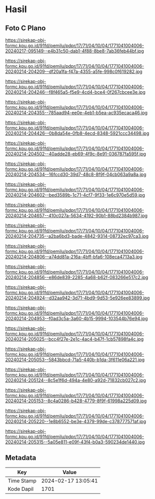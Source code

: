 # Hasil

## Foto C Plano

https://sirekap-obj-formc.kpu.go.id/91fd/pemilu/pdpr/17/71/04/10/04/1771041004006-20240217-095149--e4b31c50-dab1-4f88-8be8-7ab36feb44bf.jpg

https://sirekap-obj-formc.kpu.go.id/91fd/pemilu/pdpr/17/71/04/10/04/1771041004006-20240214-204209--df20a1fa-f47a-4355-a5fe-998c0f619282.jpg

https://sirekap-obj-formc.kpu.go.id/91fd/pemilu/pdpr/17/71/04/10/04/1771041004006-20240214-204246--f8f465a5-f5e9-4cd4-bce4-0f267cbcee3e.jpg

https://sirekap-obj-formc.kpu.go.id/91fd/pemilu/pdpr/17/71/04/10/04/1771041004006-20240214-204355--785aad94-ee0e-4eb1-b5ea-ac935ecaca46.jpg

https://sirekap-obj-formc.kpu.go.id/91fd/pemilu/pdpr/17/71/04/10/04/1771041004006-20240214-204426--0b8da54e-0fb8-4ecd-8348-5921ccc34498.jpg

https://sirekap-obj-formc.kpu.go.id/91fd/pemilu/pdpr/17/71/04/10/04/1771041004006-20240214-204502--40adde28-eb69-4f9c-8e91-036787fa595f.jpg

https://sirekap-obj-formc.kpu.go.id/91fd/pemilu/pdpr/17/71/04/10/04/1771041004006-20240214-204534--16fccd30-39d7-48c8-8f9f-04cb063a9a8a.jpg

https://sirekap-obj-formc.kpu.go.id/91fd/pemilu/pdpr/17/71/04/10/04/1771041004006-20240214-204602--bed3589b-1c71-4cf7-9f33-1e6c970e5d59.jpg

https://sirekap-obj-formc.kpu.go.id/91fd/pemilu/pdpr/17/71/04/10/04/1771041004006-20240214-204657--410c027a-5634-4192-90b1-88bd2384b987.jpg

https://sirekap-obj-formc.kpu.go.id/91fd/pemilu/pdpr/17/71/04/10/04/1771041004006-20240214-204735--a2ba6bd3-bade-4842-9314-08732ec97ca3.jpg

https://sirekap-obj-formc.kpu.go.id/91fd/pemilu/pdpr/17/71/04/10/04/1771041004006-20240214-204806--a74dd81a-216a-4bff-bfa6-108eca4713a3.jpg

https://sirekap-obj-formc.kpu.go.id/91fd/pemilu/pdpr/17/71/04/10/04/1771041004006-20240214-204856--e86de839-2285-4a68-b62f-083266e517c2.jpg

https://sirekap-obj-formc.kpu.go.id/91fd/pemilu/pdpr/17/71/04/10/04/1771041004006-20240214-204924--d32aa942-3d71-4bd9-9d53-5e926ee83899.jpg

https://sirekap-obj-formc.kpu.go.id/91fd/pemilu/pdpr/17/71/04/10/04/1771041004006-20240214-204953--f0ad3c5a-3a60-4b15-9994-103544b76e94.jpg

https://sirekap-obj-formc.kpu.go.id/91fd/pemilu/pdpr/17/71/04/10/04/1771041004006-20240214-205025--bcc4f27e-2e1c-4ac4-b47f-1cb57898fa4c.jpg

https://sirekap-obj-formc.kpu.go.id/91fd/pemilu/pdpr/17/71/04/10/04/1771041004006-20240214-205053--5843bbcd-71a5-440b-b1da-3f611e06a221.jpg

https://sirekap-obj-formc.kpu.go.id/91fd/pemilu/pdpr/17/71/04/10/04/1771041004006-20240214-205124--8c5e1f6d-494a-4e80-a92d-71832cb027c2.jpg

https://sirekap-obj-formc.kpu.go.id/91fd/pemilu/pdpr/17/71/04/10/04/1771041004006-20240214-205153--8c4a0286-b428-4779-8f9f-61998a225d09.jpg

https://sirekap-obj-formc.kpu.go.id/91fd/pemilu/pdpr/17/71/04/10/04/1771041004006-20240214-205220--1e8b6552-be3e-4379-99de-c378777571af.jpg

https://sirekap-obj-formc.kpu.go.id/91fd/pemilu/pdpr/17/71/04/10/04/1771041004006-20240214-205315--5a05e811-e09f-43f4-b0a3-590234de1440.jpg


## Metadata

| Key        | Value               |
| ---------- | ------------------- |
| Time Stamp | 2024-02-17 13:05:41 |
| Kode Dapil | 1701                |



